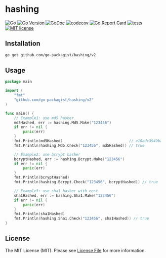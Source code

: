 # hashing

![Go](https://badgen.net/badge/Go/%3E=1.17/orange)
[![Go Version](https://badgen.net/github/release/go-packagist/hashing/stable)](https://github.com/go-packagist/hashing/releases)
[![GoDoc](https://pkg.go.dev/badge/github.com/go-packagist/hashing)](https://pkg.go.dev/github.com/go-packagist/hashing)
[![codecov](https://codecov.io/gh/go-packagist/hashing/branch/master/graph/badge.svg?token=5TWGQ9DIRU)](https://codecov.io/gh/go-packagist/hashing)
[![Go Report Card](https://goreportcard.com/badge/github.com/go-packagist/hashing)](https://goreportcard.com/report/github.com/go-packagist/hashing)
[![tests](https://github.com/go-packagist/hashing/actions/workflows/go.yml/badge.svg)](https://github.com/go-packagist/hashing/actions/workflows/go.yml)
[![MIT license](https://img.shields.io/badge/license-MIT-brightgreen.svg)](https://opensource.org/licenses/MIT)

## Installation

```bash
go get github.com/go-packagist/hashing/v2
```

## Usage

```go
package main

import (
	"fmt"
	"github.com/go-packagist/hashing/v2"
)

func main() {
	// Example1: use md5 hasher
	md5Hashed, err := hashing.Md5.Make("123456")
	if err != nil {
		panic(err)
	}
	fmt.Println(md5Hashed)                              // e10adc3949ba59abbe56e057f20f883e
	fmt.Println(hashing.Md5.Check("123456", md5Hashed)) // true

	// Example2: use bcrypt hasher
	bcryptHashed, err := hashing.Bcrypt.Make("123456")
	if err != nil {
		panic(err)
	}
	fmt.Println(bcryptHashed)
	fmt.Println(hashing.Bcrypt.Check("123456", bcryptHashed)) // true

	// Example3: use sha1 hasher with cost
	sha1Hashed, err := hashing.Sha1.Make("123456")
	if err != nil {
		panic(err)
	}
	fmt.Println(sha1Hashed)
	fmt.Println(hashing.Sha1.Check("123456", sha1Hashed)) // true
}
```

## License

The MIT License (MIT). Please see [License File](LICENSE) for more information.